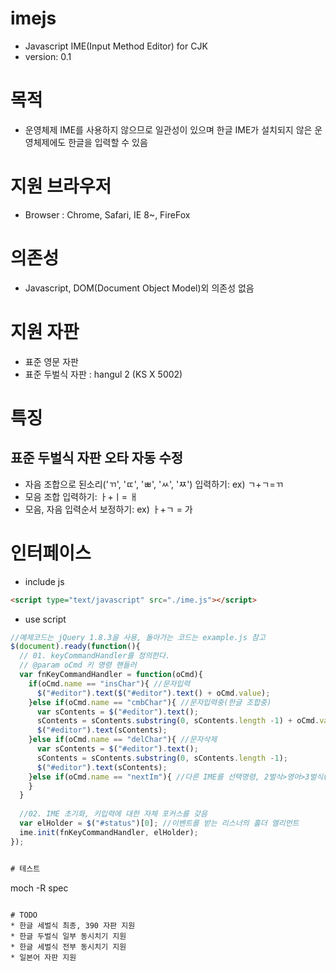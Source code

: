 imejs
=========================

* Javascript IME(Input Method Editor) for CJK
* version: 0.1

# 목적
* 운영체제 IME를 사용하지 않으므로 일관성이 있으며 한글 IME가 설치되지 않은 운영체제에도 한글을 입력할 수 있음

# 지원 브라우저
* Browser : Chrome, Safari, IE 8~, FireFox

# 의존성
* Javascript, DOM(Document Object Model)외 의존성 없음

# 지원 자판
* 표준 영문 자판
* 표준 두벌식 자판 : hangul 2 (KS X 5002)

# 특징
## 표준 두벌식 자판 오타 자동 수정
* 자음 조합으로 된소리('ㄲ', 'ㄸ', 'ㅃ', 'ㅆ', 'ㅉ') 입력하기: ex) ㄱ+ㄱ=ㄲ
* 모음 조합 입력하기: ㅏ+ㅣ= ㅐ
* 모음, 자음 입력순서 보정하기: ex) ㅏ+ㄱ = 가

# 인터페이스

* include js

```html
<script type="text/javascript" src="./ime.js"></script>
```

* use script

```javascript
//예제코드는 jQuery 1.8.3을 사용, 돌아가는 코드는 example.js 참고
$(document).ready(function(){
  // 01. keyCommandHandler를 정의한다.
  // @param oCmd 키 명령 핸들러
  var fnKeyCommandHandler = function(oCmd){
    if(oCmd.name == "insChar"){ //문자입력
      $("#editor").text($("#editor").text() + oCmd.value); 
    }else if(oCmd.name == "cmbChar"){ //문자입력중(한글 조합중)
      var sContents = $("#editor").text();
      sContents = sContents.substring(0, sContents.length -1) + oCmd.value;
      $("#editor").text(sContents); 
    }else if(oCmd.name == "delChar"){ //문자삭제
      var sContents = $("#editor").text();
      sContents = sContents.substring(0, sContents.length -1);
      $("#editor").text(sContents);
    }else if(oCmd.name == "nextIm"){ //다른 IME를 선택명령, 2벌식>영어>3벌식(390) 순
    }
  }
  
  //02. IME 초기화, 키입력에 대한 자체 포커스를 갖음
  var elHolder = $("#status")[0]; //이벤트를 받는 리스너의 홀더 엘리먼트
  ime.init(fnKeyCommandHandler, elHolder);
});


# 테스트

```
  moch -R spec
```

# TODO
* 한글 세벌식 최종, 390 자판 지원
* 한글 두벌식 일부 동시치기 지원
* 한글 세벌식 전부 동시치기 지원
* 일본어 자판 지원

